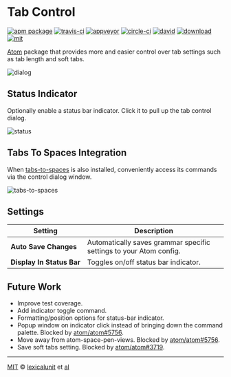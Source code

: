 # Tab Control

[![apm package][apm-ver-link]][releases]
[![travis-ci][travis-ci-badge]][travis-ci]
[![appveyor][appveyor-badge]][appveyor]
[![circle-ci][circle-ci-badge]][circle-ci]
[![david][david-badge]][david]
[![download][dl-badge]][apm-pkg-link]
[![mit][mit-badge]][mit]

[Atom](https://atom.io/) package that provides more and easier control over tab settings such as tab
length and soft tabs.

![dialog][img_dialog]

## Status Indicator

Optionally enable a status bar indicator. Click it to pull up the tab control dialog.

![status][img_status]

## Tabs To Spaces Integration

When [tabs-to-spaces][tabs-to-spaces] is also installed, conveniently access its commands via the
control dialog window.

![tabs-to-spaces][img_tabs]

## Settings

| Setting | Description |
| ------ | ----- |
| **Auto&nbsp;Save&nbsp;Changes** | Automatically saves grammar specific settings to your Atom config. |
| **Display&nbsp;In&nbsp;Status&nbsp;Bar** | Toggles on/off status bar indicator. |

## Future Work

- Improve test coverage.
- Add indicator toggle command.
- Formatting/position options for status-bar indicator.
- Popup window on indicator click instead of bringing down the command palette.
  Blocked by [atom/atom#5756](https://github.com/atom/atom/issues/5756).
- Move away from atom-space-pen-views.
  Blocked by [atom/atom#5756](https://github.com/atom/atom/issues/5756).
- Save soft tabs setting.
  Blocked by [atom/atom#3719](https://github.com/atom/atom/issues/3719).

---

[MIT][mit] © [lexicalunit][author] et [al][contributors]

[mit]:              http://opensource.org/licenses/MIT
[author]:           http://github.com/lexicalunit
[contributors]:     https://github.com/lexicalunit/tab-control/graphs/contributors
[releases]:         https://github.com/lexicalunit/tab-control/releases
[mit-badge]:        https://img.shields.io/apm/l/tab-control.svg
[apm-pkg-link]:     https://atom.io/packages/tab-control
[apm-ver-link]:     https://img.shields.io/apm/v/tab-control.svg
[dl-badge]:         http://img.shields.io/apm/dm/tab-control.svg
[travis-ci-badge]:  https://travis-ci.org/lexicalunit/tab-control.svg?branch=master
[travis-ci]:        https://travis-ci.org/lexicalunit/tab-control
[appveyor]:         https://ci.appveyor.com/project/lexicalunit/tab-control?branch=master
[appveyor-badge]:   https://ci.appveyor.com/api/projects/status/0v29bt6rg78odrpd/branch/master?svg=true
[circle-ci]:        https://circleci.com/gh/lexicalunit/tab-control/tree/master
[circle-ci-badge]:  https://circleci.com/gh/lexicalunit/tab-control/tree/master.svg?style=shield
[david-badge]:      https://david-dm.org/lexicalunit/tab-control.svg
[david]:            https://david-dm.org/lexicalunit/tab-control

[img_dialog]:       https://cloud.githubusercontent.com/assets/1903876/7946403/06e492ba-093c-11e5-82bd-dbe5a2cca026.png
[img_status]:       https://cloud.githubusercontent.com/assets/1903876/7946402/06e2e7bc-093c-11e5-8563-3572f2568a98.png
[img_tabs]:         https://cloud.githubusercontent.com/assets/1903876/7946401/06e2d92a-093c-11e5-95da-aa03f86e75ee.png
[tabs-to-spaces]:   https://atom.io/packages/tabs-to-spaces
